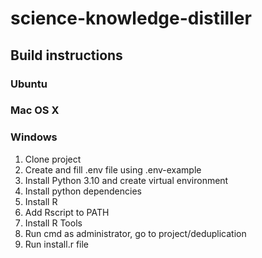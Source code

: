 # science-knowledge-distiller

## Build instructions

### Ubuntu

### Mac OS X

### Windows

1. Clone project
2. Create and fill .env file using .env-example
3. Install Python 3.10 and create virtual environment
4. Install python dependencies
5. Install R
6. Add Rscript to PATH
7. Install R Tools
8. Run cmd as administrator, go to project/deduplication
9. Run install.r file